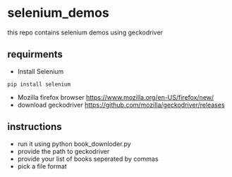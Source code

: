 # selenium_demos
this repo contains selenium demos  using geckodriver
## requirments
- Install Selenium  
```
pip install selenium
```
- Mozilla firefox browser https://www.mozilla.org/en-US/firefox/new/
- download geckodriver https://github.com/mozilla/geckodriver/releases
## instructions
- run it using python book_downloder.py
- provide the path to geckodriver
- provide your list of books seperated by commas
- pick a file format

